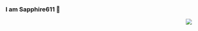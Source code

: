 ### I am Sapphire611 👋

<img align="right" src="https://github-readme-stats.vercel.app/api?username=sapphire611&theme=buefy&show_icons=true" />


